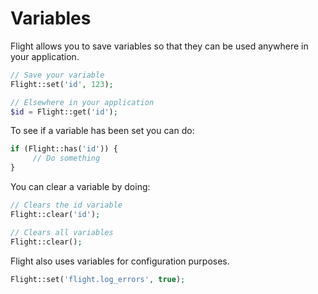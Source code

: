 # <a name="variables"></a> Variables

Flight allows you to save variables so that they can be used anywhere in your application.

``` php
// Save your variable
Flight::set('id', 123);

// Elsewhere in your application
$id = Flight::get('id');
```
To see if a variable has been set you can do:

``` php
if (Flight::has('id')) {
     // Do something
}
```

You can clear a variable by doing:

``` php
// Clears the id variable
Flight::clear('id');

// Clears all variables
Flight::clear();
```

Flight also uses variables for configuration purposes.

``` php
Flight::set('flight.log_errors', true);
```